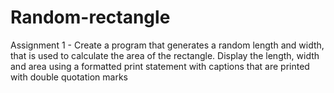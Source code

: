 # Random-rectangle
Assignment 1 - Create a program that generates a random length and width, that is used to calculate the area of the rectangle. Display the length, width and area using a formatted print statement with captions that are printed with double quotation marks
